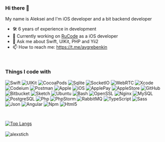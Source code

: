 ### Hi there 👋

My name is Aleksei and I'm iOS developer and a bit backend developer 

- 🛠 6 years of experience in development
- 🔭 Currently working on [RuCode](http://rucode.org/) as a iOS developer
- 💬 Ask me about Swift, UIKit, PHP and Yii2
- 📫 How to reach me: https://t.me/avgrebenkin

</br>
<h3>Things I code with</h3>
<p>
  <img alt="Swift" src="https://img.shields.io/badge/-Swift-F05138?style=flat-square&logo=swift&logoColor=white" />
  <img alt="UIKit" src="https://img.shields.io/badge/-UIKit-2396F3?style=flat-square&logo=uikit&logoColor=white" />
  <img alt="CocoaPods" src="https://img.shields.io/badge/-CocoaPods-EE3322?style=flat-square&logo=cocoapods&logoColor=white" />
  <img alt="Sqlite" src="https://img.shields.io/badge/-Sqlite-003B57?style=flat-square&logo=sqlite&logoColor=white" /> 
  <img alt="SocketIO" src="https://img.shields.io/badge/-SocketIO-010101?style=flat-square&logo=socketdotio&logoColor=white" /> 
  <img alt="WebRTC" src="https://img.shields.io/badge/-WebRTC-333333?style=flat-square&logo=webrtc&logoColor=white" /> 

  <img alt="Xcode" src="https://img.shields.io/badge/-Xcode-147EFB?style=flat-square&logo=xcode&logoColor=white" />
  <img alt="Codeium" src="https://img.shields.io/badge/-Codeium-09B6A2?style=flat-square&logo=codeium&logoColor=white" /> 
  <img alt="Postman" src="https://img.shields.io/badge/-Postman-FF6C37?style=flat-square&logo=postman&logoColor=white" /> 
  
  <img alt="Apple" src="https://img.shields.io/badge/-Apple-000000?style=flat-square&logo=apple&logoColor=white" />
  <img alt="iOS" src="https://img.shields.io/badge/-iOS-000000?style=flat-square" />

  <img alt="ApplePay" src="https://img.shields.io/badge/-ApplePay-000000?style=flat-square&logo=applepay&logoColor=white" />
  <img alt="AppleStore" src="https://img.shields.io/badge/-AppleStore-0D96F6?style=flat-square&logo=appstore&logoColor=white" /> 

  <img alt="GitHub" src="https://img.shields.io/badge/-GitHub-181717?style=flat-square&logo=github&logoColor=white" />
  <img alt="Bitbucket" src="https://img.shields.io/badge/-Bitbucket-0052CC?style=flat-square&logo=bitbucket&logoColor=white" />
  
  <img alt="Sketch" src="https://img.shields.io/badge/-Sketch-F7B500?style=flat-square&logo=sketch&logoColor=white" /> 

  <img alt="Ubuntu" src="https://img.shields.io/badge/-Ubuntu-E95420?style=flat-square&logo=ubuntu&logoColor=white" /> 
  <img alt="Bash" src="https://img.shields.io/badge/-Bash-4EAA25?style=flat-square&logo=gnubash&logoColor=white" />
  <img alt="OpenSSL" src="https://img.shields.io/badge/-OpenSSL-721412?style=flat-square&logo=openssl&logoColor=white" />
  <img alt="Nginx" src="https://img.shields.io/badge/-Nginx-009639?style=flat-square&logo=nginx&logoColor=white" />

  <img alt="MySQL" src="https://img.shields.io/badge/-MySQL-4479A1?style=flat-square&logo=mysql&logoColor=white" /> 
  <img alt="PostgreSQL" src="https://img.shields.io/badge/-PostgreSQL-4169E1?style=flat-square&logo=postgresql&logoColor=white" /> 

  <img alt="Php" src="https://img.shields.io/badge/-Php-777BB4?style=flat-square&logo=php&logoColor=white" />
  <img alt="PhpStorm" src="https://img.shields.io/badge/-PhpStorm-000000?style=flat-square&logo=phpstorm&logoColor=white" />
  <img alt="RabbitMQ" src="https://img.shields.io/badge/-RabbitMQ-FF6600?style=flat-square&logo=rabbitmq&logoColor=white" />
  <img alt="TypeScript" src="https://img.shields.io/badge/-TypeScript-007ACC?style=flat-square&logo=typescript&logoColor=white" />
  <img alt="Sass" src="https://img.shields.io/badge/-Sass-CC6699?style=flat-square&logo=sass&logoColor=white" />
  <img alt="Json" src="https://img.shields.io/badge/-Json-000000?style=flat-square&logo=json&logoColor=white" />
  <img alt="Angular" src="https://img.shields.io/badge/-Angular-DD0031?style=flat-square&logo=angular&logoColor=white" />
  <img alt="Npm" src="https://img.shields.io/badge/-NPM-CB3837?style=flat-square&logo=npm&logoColor=white" />
  <img alt="Html5" src="https://img.shields.io/badge/-HTML5-E34F26?style=flat-square&logo=html5&logoColor=white" />
</p>

</br>

[![Top Langs](https://github-readme-stats.vercel.app/api/top-langs/?username=alexstich&hide=html&layout=compact)](https://github.com/alexstich)
<br/><br/>
<img align="left" src="https://komarev.com/ghpvc/?username=alexstich&label=Profile%20Views%20&color=AC1F21&style=flat-square" alt="alexstich" />


<!--
**alexstich/alexstich** is a ✨ _special_ ✨ repository because its `README.md` (this file) appears on your GitHub profile.

Here are some ideas to get you started:

- 🔭 I’m currently working on ...
- 🌱 I’m currently learning ...
- 👯 I’m looking to collaborate on ...
- 🤔 I’m looking for help with ...
- 💬 Ask me about ...
- 📫 How to reach me: ...
- 😄 Pronouns: ...
- ⚡ Fun fact: ...
-->
